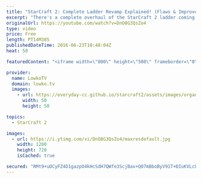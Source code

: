 ```yaml
---
title: "StarCraft 2: Complete Ladder Revamp Explained! (Flaws & Improvements)"
excerpt: "There's a complete overhaul of the StarCraft 2 ladder coming up. Subscribe for more videos: http://lowko.tv/youtube Official StarCraft video: https://www.youtube.com/watch?v=IUzUVXL_-Qc  The StarCraft 2 ladder will be getting an update soon. It's been in the works for a long time, and the StarCraft team"
originalUrl: https://youtube.com/watch?v=DnO8G3QsZo4
type: video
price: Free
length: PT14M38S
publishedDateTime: 2016-06-23T10:48:04Z
heat: 50

featuredContent: "<iframe width=\"800\" height=\"500\" frameborder=\"0\" src=\"https://www.youtube.com/embed/DnO8G3QsZo4\" allow=\"accelerometer; autoplay; encrypted-media; gyroscope; picture-in-picture\" allowfullscreen></iframe>"

provider:
  name: LowkoTV
  domain: lowko.tv
  images:
    - url: https://everyday-cc.github.io/starcraft2/assets/images/organizations/lowko.tv-50x50.jpg
      width: 50
      height: 50

topics:
  - StarCraft 2

images:
  - url: https://i.ytimg.com/vi/DnO8G3QsZo4/maxresdefault.jpg
    width: 1280
    height: 720
    isCached: true

secured: "RMt9+uDCyFZ4D1gazpO4kHcSdH7QWfe3ScjBax+QO7mBboByV91T+DIuKVLcPP48ZfTFhwUUc8j/ZYVnjnQKeSsHgQlCc2OE9bIKbGgrjtvHB50PTbxhzmDyaWKfBJdRWvPKgVdZkFaYI+d1ivXg75E1gHWOrexPCMkp8ihfT/zmCNvPNMcB7qmR6kpt0OuVz+13UzaMI0F3hfUbIPAl0WPvnkF78l0SMAm6hT56JMG0GKNzbRf3DXRkSSIXGU1AegFALaPHFtxnE4XoVMmyIN/8xCO5BfJQKRG3onIAelYFgmm1iwxAa/z8uOiVSXWtufIB+HeFRQkmwJRnnmPftwbCDG1jXVyx6wXvTRdJVULL/FwyKlKxoyUG1MXPi1quMucG5rxWMWLnzSdo2KlGswx1SHfJl6mtZWUrVHimPxc=;TtvqyHY+aqpqpYINxpLoKw=="
---
```


